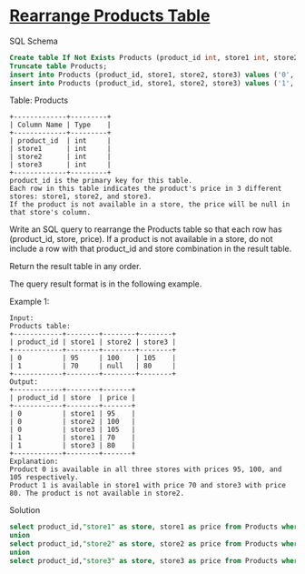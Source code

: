 # [Rearrange Products Table](https://leetcode.com/problems/rearrange-products-table/)

SQL Schema
```sql
Create table If Not Exists Products (product_id int, store1 int, store2 int, store3 int);
Truncate table Products;
insert into Products (product_id, store1, store2, store3) values ('0', '95', '100', '105');
insert into Products (product_id, store1, store2, store3) values ('1', '70', NULL, '80')
```

Table: Products
```
+-------------+---------+
| Column Name | Type    |
+-------------+---------+
| product_id  | int     |
| store1      | int     |
| store2      | int     |
| store3      | int     |
+-------------+---------+
product_id is the primary key for this table.
Each row in this table indicates the product's price in 3 different stores: store1, store2, and store3.
If the product is not available in a store, the price will be null in that store's column.
```

Write an SQL query to rearrange the Products table so that each row has (product_id, store, price). If a product is 
not available in a store, do not include a row with that product_id and store combination in the result table.

Return the result table in any order.

The query result format is in the following example.

Example 1:
```
Input: 
Products table:
+------------+--------+--------+--------+
| product_id | store1 | store2 | store3 |
+------------+--------+--------+--------+
| 0          | 95     | 100    | 105    |
| 1          | 70     | null   | 80     |
+------------+--------+--------+--------+
Output: 
+------------+--------+-------+
| product_id | store  | price |
+------------+--------+-------+
| 0          | store1 | 95    |
| 0          | store2 | 100   |
| 0          | store3 | 105   |
| 1          | store1 | 70    |
| 1          | store3 | 80    |
+------------+--------+-------+
Explanation: 
Product 0 is available in all three stores with prices 95, 100, and 105 respectively.
Product 1 is available in store1 with price 70 and store3 with price 80. The product is not available in store2.
```
Solution
```sql
select product_id,"store1" as store, store1 as price from Products where store1 is NOT NULL
union
select product_id,"store2" as store, store2 as price from Products where store2 is NOT NULL
union
select product_id,"store3" as store, store3 as price from Products where store3 is NOT NULL
```